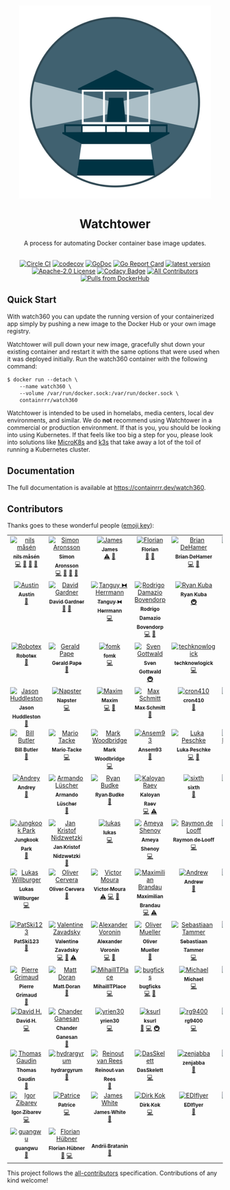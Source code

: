<div align="center">
  <img src="./logo.png" width="450" />
  
  # Watchtower
  
  A process for automating Docker container base image updates.
  <br/><br/>
  
  [![Circle CI](https://circleci.com/gh/containrrr/watch360.svg?style=shield)](https://circleci.com/gh/containrrr/watch360)
  [![codecov](https://codecov.io/gh/containrrr/watch360/branch/main/graph/badge.svg)](https://codecov.io/gh/containrrr/watch360)
  [![GoDoc](https://godoc.org/github.com/devops-golang/watch360?status.svg)](https://godoc.org/github.com/devops-golang/watch360)
  [![Go Report Card](https://goreportcard.com/badge/github.com/devops-golang/watch360)](https://goreportcard.com/report/github.com/devops-golang/watch360)
  [![latest version](https://img.shields.io/github/tag/containrrr/watch360.svg)](https://github.com/devops-golang/watch360/releases)
  [![Apache-2.0 License](https://img.shields.io/github/license/containrrr/watch360.svg)](https://www.apache.org/licenses/LICENSE-2.0)
  [![Codacy Badge](https://app.codacy.com/project/badge/Grade/1c48cfb7646d4009aa8c6f71287670b8)](https://www.codacy.com/gh/containrrr/watch360/dashboard?utm_source=github.com&amp;utm_medium=referral&amp;utm_content=containrrr/watch360&amp;utm_campaign=Badge_Grade)
  [![All Contributors](https://img.shields.io/github/all-contributors/containrrr/watch360)](#contributors)
  [![Pulls from DockerHub](https://img.shields.io/docker/pulls/containrrr/watch360.svg)](https://hub.docker.com/r/containrrr/watch360)

</div>

## Quick Start

With watch360 you can update the running version of your containerized app simply by pushing a new image to the Docker Hub or your own image registry. 

Watchtower will pull down your new image, gracefully shut down your existing container and restart it with the same options that were used when it was deployed initially. Run the watch360 container with the following command:

```
$ docker run --detach \
    --name watch360 \
    --volume /var/run/docker.sock:/var/run/docker.sock \
    containrrr/watch360
```

Watchtower is intended to be used in homelabs, media centers, local dev environments, and similar. We do **not** recommend using Watchtower in a commercial or production environment. If that is you, you should be looking into using Kubernetes. If that feels like too big a step for you, please look into solutions like [MicroK8s](https://microk8s.io/) and [k3s](https://k3s.io/) that take away a lot of the toil of running a Kubernetes cluster. 

## Documentation
The full documentation is available at https://containrrr.dev/watch360.

## Contributors

Thanks goes to these wonderful people ([emoji key](https://allcontributors.org/docs/en/emoji-key)):

<!-- ALL-CONTRIBUTORS-LIST:START - Do not remove or modify this section -->
<!-- prettier-ignore-start -->
<!-- markdownlint-disable -->
<table>
  <tbody>
    <tr>
      <td align="center" valign="top" width="14.28%"><a href="https://piksel.se"><img src="https://avatars2.githubusercontent.com/u/807383?v=4?s=100" width="100px;" alt="nils måsén"/><br /><sub><b>nils måsén</b></sub></a><br /><a href="https://github.com/devops-golang/watch360/commits?author=piksel" title="Code">💻</a> <a href="https://github.com/devops-golang/watch360/commits?author=piksel" title="Documentation">📖</a> <a href="#maintenance-piksel" title="Maintenance">🚧</a> <a href="https://github.com/devops-golang/watch360/pulls?q=is%3Apr+reviewed-by%3Apiksel" title="Reviewed Pull Requests">👀</a></td>
      <td align="center" valign="top" width="14.28%"><a href="http://simme.dev"><img src="https://avatars0.githubusercontent.com/u/1596025?v=4?s=100" width="100px;" alt="Simon Aronsson"/><br /><sub><b>Simon Aronsson</b></sub></a><br /><a href="https://github.com/devops-golang/watch360/commits?author=simskij" title="Code">💻</a> <a href="https://github.com/devops-golang/watch360/commits?author=simskij" title="Documentation">📖</a> <a href="#maintenance-simskij" title="Maintenance">🚧</a> <a href="https://github.com/devops-golang/watch360/pulls?q=is%3Apr+reviewed-by%3Asimskij" title="Reviewed Pull Requests">👀</a></td>
      <td align="center" valign="top" width="14.28%"><a href="http://codelica.com"><img src="https://avatars3.githubusercontent.com/u/386101?v=4?s=100" width="100px;" alt="James"/><br /><sub><b>James</b></sub></a><br /><a href="https://github.com/devops-golang/watch360/commits?author=Codelica" title="Tests">⚠️</a> <a href="#ideas-Codelica" title="Ideas, Planning, & Feedback">🤔</a></td>
      <td align="center" valign="top" width="14.28%"><a href="https://kopfkrieg.org"><img src="https://avatars2.githubusercontent.com/u/5047813?v=4?s=100" width="100px;" alt="Florian"/><br /><sub><b>Florian</b></sub></a><br /><a href="https://github.com/devops-golang/watch360/pulls?q=is%3Apr+reviewed-by%3AKopfKrieg" title="Reviewed Pull Requests">👀</a> <a href="https://github.com/devops-golang/watch360/commits?author=KopfKrieg" title="Documentation">📖</a></td>
      <td align="center" valign="top" width="14.28%"><a href="https://github.com/bdehamer"><img src="https://avatars1.githubusercontent.com/u/398027?v=4?s=100" width="100px;" alt="Brian DeHamer"/><br /><sub><b>Brian DeHamer</b></sub></a><br /><a href="https://github.com/devops-golang/watch360/commits?author=bdehamer" title="Code">💻</a> <a href="#maintenance-bdehamer" title="Maintenance">🚧</a></td>
      <td align="center" valign="top" width="14.28%"><a href="https://github.com/rosscado"><img src="https://avatars1.githubusercontent.com/u/16578183?v=4?s=100" width="100px;" alt="Ross Cadogan"/><br /><sub><b>Ross Cadogan</b></sub></a><br /><a href="https://github.com/devops-golang/watch360/commits?author=rosscado" title="Code">💻</a></td>
      <td align="center" valign="top" width="14.28%"><a href="https://github.com/stffabi"><img src="https://avatars0.githubusercontent.com/u/9464631?v=4?s=100" width="100px;" alt="stffabi"/><br /><sub><b>stffabi</b></sub></a><br /><a href="https://github.com/devops-golang/watch360/commits?author=stffabi" title="Code">💻</a> <a href="#maintenance-stffabi" title="Maintenance">🚧</a></td>
    </tr>
    <tr>
      <td align="center" valign="top" width="14.28%"><a href="https://github.com/ATCUSA"><img src="https://avatars3.githubusercontent.com/u/3581228?v=4?s=100" width="100px;" alt="Austin"/><br /><sub><b>Austin</b></sub></a><br /><a href="https://github.com/devops-golang/watch360/commits?author=ATCUSA" title="Documentation">📖</a></td>
      <td align="center" valign="top" width="14.28%"><a href="https://labs.ctl.io"><img src="https://avatars2.githubusercontent.com/u/6181487?v=4?s=100" width="100px;" alt="David Gardner"/><br /><sub><b>David Gardner</b></sub></a><br /><a href="https://github.com/devops-golang/watch360/pulls?q=is%3Apr+reviewed-by%3Adavidgardner11" title="Reviewed Pull Requests">👀</a> <a href="https://github.com/devops-golang/watch360/commits?author=davidgardner11" title="Documentation">📖</a></td>
      <td align="center" valign="top" width="14.28%"><a href="https://github.com/dolanor"><img src="https://avatars3.githubusercontent.com/u/928722?v=4?s=100" width="100px;" alt="Tanguy ⧓ Herrmann"/><br /><sub><b>Tanguy ⧓ Herrmann</b></sub></a><br /><a href="https://github.com/devops-golang/watch360/commits?author=dolanor" title="Code">💻</a></td>
      <td align="center" valign="top" width="14.28%"><a href="https://github.com/rdamazio"><img src="https://avatars3.githubusercontent.com/u/997641?v=4?s=100" width="100px;" alt="Rodrigo Damazio Bovendorp"/><br /><sub><b>Rodrigo Damazio Bovendorp</b></sub></a><br /><a href="https://github.com/devops-golang/watch360/commits?author=rdamazio" title="Code">💻</a> <a href="https://github.com/devops-golang/watch360/commits?author=rdamazio" title="Documentation">📖</a></td>
      <td align="center" valign="top" width="14.28%"><a href="https://www.taisun.io/"><img src="https://avatars3.githubusercontent.com/u/1852688?v=4?s=100" width="100px;" alt="Ryan Kuba"/><br /><sub><b>Ryan Kuba</b></sub></a><br /><a href="#infra-thelamer" title="Infrastructure (Hosting, Build-Tools, etc)">🚇</a></td>
      <td align="center" valign="top" width="14.28%"><a href="https://github.com/cnrmck"><img src="https://avatars2.githubusercontent.com/u/22061955?v=4?s=100" width="100px;" alt="cnrmck"/><br /><sub><b>cnrmck</b></sub></a><br /><a href="https://github.com/devops-golang/watch360/commits?author=cnrmck" title="Documentation">📖</a></td>
      <td align="center" valign="top" width="14.28%"><a href="http://harrywalter.co.uk"><img src="https://avatars3.githubusercontent.com/u/338588?v=4?s=100" width="100px;" alt="Harry Walter"/><br /><sub><b>Harry Walter</b></sub></a><br /><a href="https://github.com/devops-golang/watch360/commits?author=haswalt" title="Code">💻</a></td>
    </tr>
    <tr>
      <td align="center" valign="top" width="14.28%"><a href="http://projectsperanza.com"><img src="https://avatars3.githubusercontent.com/u/74515?v=4?s=100" width="100px;" alt="Robotex"/><br /><sub><b>Robotex</b></sub></a><br /><a href="https://github.com/devops-golang/watch360/commits?author=Robotex" title="Documentation">📖</a></td>
      <td align="center" valign="top" width="14.28%"><a href="http://geraldpape.io"><img src="https://avatars0.githubusercontent.com/u/1494211?v=4?s=100" width="100px;" alt="Gerald Pape"/><br /><sub><b>Gerald Pape</b></sub></a><br /><a href="https://github.com/devops-golang/watch360/commits?author=ubergesundheit" title="Documentation">📖</a></td>
      <td align="center" valign="top" width="14.28%"><a href="https://github.com/fomk"><img src="https://avatars0.githubusercontent.com/u/17636183?v=4?s=100" width="100px;" alt="fomk"/><br /><sub><b>fomk</b></sub></a><br /><a href="https://github.com/devops-golang/watch360/commits?author=fomk" title="Code">💻</a></td>
      <td align="center" valign="top" width="14.28%"><a href="https://github.com/svengo"><img src="https://avatars3.githubusercontent.com/u/2502366?v=4?s=100" width="100px;" alt="Sven Gottwald"/><br /><sub><b>Sven Gottwald</b></sub></a><br /><a href="#infra-svengo" title="Infrastructure (Hosting, Build-Tools, etc)">🚇</a></td>
      <td align="center" valign="top" width="14.28%"><a href="https://liberapay.com/techknowlogick/"><img src="https://avatars1.githubusercontent.com/u/164197?v=4?s=100" width="100px;" alt="techknowlogick"/><br /><sub><b>techknowlogick</b></sub></a><br /><a href="https://github.com/devops-golang/watch360/commits?author=techknowlogick" title="Code">💻</a></td>
      <td align="center" valign="top" width="14.28%"><a href="http://log.c5t.org/about/"><img src="https://avatars1.githubusercontent.com/u/1449568?v=4?s=100" width="100px;" alt="waja"/><br /><sub><b>waja</b></sub></a><br /><a href="https://github.com/devops-golang/watch360/commits?author=waja" title="Documentation">📖</a></td>
      <td align="center" valign="top" width="14.28%"><a href="http://scottalbertson.com"><img src="https://avatars2.githubusercontent.com/u/154463?v=4?s=100" width="100px;" alt="Scott Albertson"/><br /><sub><b>Scott Albertson</b></sub></a><br /><a href="https://github.com/devops-golang/watch360/commits?author=salbertson" title="Documentation">📖</a></td>
    </tr>
    <tr>
      <td align="center" valign="top" width="14.28%"><a href="https://github.com/huddlesj"><img src="https://avatars1.githubusercontent.com/u/11966535?v=4?s=100" width="100px;" alt="Jason Huddleston"/><br /><sub><b>Jason Huddleston</b></sub></a><br /><a href="https://github.com/devops-golang/watch360/commits?author=huddlesj" title="Documentation">📖</a></td>
      <td align="center" valign="top" width="14.28%"><a href="https://npstr.space/"><img src="https://avatars3.githubusercontent.com/u/6048348?v=4?s=100" width="100px;" alt="Napster"/><br /><sub><b>Napster</b></sub></a><br /><a href="https://github.com/devops-golang/watch360/commits?author=napstr" title="Code">💻</a></td>
      <td align="center" valign="top" width="14.28%"><a href="https://github.com/darknode"><img src="https://avatars1.githubusercontent.com/u/809429?v=4?s=100" width="100px;" alt="Maxim"/><br /><sub><b>Maxim</b></sub></a><br /><a href="https://github.com/devops-golang/watch360/commits?author=darknode" title="Code">💻</a> <a href="https://github.com/devops-golang/watch360/commits?author=darknode" title="Documentation">📖</a></td>
      <td align="center" valign="top" width="14.28%"><a href="https://schmitt.cat"><img src="https://avatars0.githubusercontent.com/u/17984549?v=4?s=100" width="100px;" alt="Max Schmitt"/><br /><sub><b>Max Schmitt</b></sub></a><br /><a href="https://github.com/devops-golang/watch360/commits?author=mxschmitt" title="Documentation">📖</a></td>
      <td align="center" valign="top" width="14.28%"><a href="https://github.com/cron410"><img src="https://avatars1.githubusercontent.com/u/3082899?v=4?s=100" width="100px;" alt="cron410"/><br /><sub><b>cron410</b></sub></a><br /><a href="https://github.com/devops-golang/watch360/commits?author=cron410" title="Documentation">📖</a></td>
      <td align="center" valign="top" width="14.28%"><a href="https://github.com/Cardoso222"><img src="https://avatars3.githubusercontent.com/u/7026517?v=4?s=100" width="100px;" alt="Paulo Henrique"/><br /><sub><b>Paulo Henrique</b></sub></a><br /><a href="https://github.com/devops-golang/watch360/commits?author=Cardoso222" title="Documentation">📖</a></td>
      <td align="center" valign="top" width="14.28%"><a href="https://coded.io"><img src="https://avatars0.githubusercontent.com/u/107097?v=4?s=100" width="100px;" alt="Kaleb Elwert"/><br /><sub><b>Kaleb Elwert</b></sub></a><br /><a href="https://github.com/devops-golang/watch360/commits?author=belak" title="Documentation">📖</a></td>
    </tr>
    <tr>
      <td align="center" valign="top" width="14.28%"><a href="https://github.com/wmbutler"><img src="https://avatars1.githubusercontent.com/u/1254810?v=4?s=100" width="100px;" alt="Bill Butler"/><br /><sub><b>Bill Butler</b></sub></a><br /><a href="https://github.com/devops-golang/watch360/commits?author=wmbutler" title="Documentation">📖</a></td>
      <td align="center" valign="top" width="14.28%"><a href="https://www.mariotacke.io"><img src="https://avatars2.githubusercontent.com/u/4942019?v=4?s=100" width="100px;" alt="Mario Tacke"/><br /><sub><b>Mario Tacke</b></sub></a><br /><a href="https://github.com/devops-golang/watch360/commits?author=mariotacke" title="Code">💻</a></td>
      <td align="center" valign="top" width="14.28%"><a href="https://markwoodbridge.com"><img src="https://avatars2.githubusercontent.com/u/1101318?v=4?s=100" width="100px;" alt="Mark Woodbridge"/><br /><sub><b>Mark Woodbridge</b></sub></a><br /><a href="https://github.com/devops-golang/watch360/commits?author=mrw34" title="Code">💻</a></td>
      <td align="center" valign="top" width="14.28%"><a href="https://github.com/Ansem93"><img src="https://avatars3.githubusercontent.com/u/6626218?v=4?s=100" width="100px;" alt="Ansem93"/><br /><sub><b>Ansem93</b></sub></a><br /><a href="https://github.com/devops-golang/watch360/commits?author=Ansem93" title="Documentation">📖</a></td>
      <td align="center" valign="top" width="14.28%"><a href="https://github.com/lukapeschke"><img src="https://avatars1.githubusercontent.com/u/17085536?v=4?s=100" width="100px;" alt="Luka Peschke"/><br /><sub><b>Luka Peschke</b></sub></a><br /><a href="https://github.com/devops-golang/watch360/commits?author=lukapeschke" title="Code">💻</a> <a href="https://github.com/devops-golang/watch360/commits?author=lukapeschke" title="Documentation">📖</a></td>
      <td align="center" valign="top" width="14.28%"><a href="https://github.com/zoispag"><img src="https://avatars0.githubusercontent.com/u/21138205?v=4?s=100" width="100px;" alt="Zois Pagoulatos"/><br /><sub><b>Zois Pagoulatos</b></sub></a><br /><a href="https://github.com/devops-golang/watch360/commits?author=zoispag" title="Code">💻</a> <a href="https://github.com/devops-golang/watch360/pulls?q=is%3Apr+reviewed-by%3Azoispag" title="Reviewed Pull Requests">👀</a> <a href="#maintenance-zoispag" title="Maintenance">🚧</a></td>
      <td align="center" valign="top" width="14.28%"><a href="https://alexandre.menif.name"><img src="https://avatars0.githubusercontent.com/u/16152103?v=4?s=100" width="100px;" alt="Alexandre Menif"/><br /><sub><b>Alexandre Menif</b></sub></a><br /><a href="https://github.com/devops-golang/watch360/commits?author=alexandremenif" title="Code">💻</a></td>
    </tr>
    <tr>
      <td align="center" valign="top" width="14.28%"><a href="https://github.com/chugunov"><img src="https://avatars1.githubusercontent.com/u/4140479?v=4?s=100" width="100px;" alt="Andrey"/><br /><sub><b>Andrey</b></sub></a><br /><a href="https://github.com/devops-golang/watch360/commits?author=chugunov" title="Documentation">📖</a></td>
      <td align="center" valign="top" width="14.28%"><a href="https://noplanman.ch"><img src="https://avatars3.githubusercontent.com/u/9423417?v=4?s=100" width="100px;" alt="Armando Lüscher"/><br /><sub><b>Armando Lüscher</b></sub></a><br /><a href="https://github.com/devops-golang/watch360/commits?author=noplanman" title="Documentation">📖</a></td>
      <td align="center" valign="top" width="14.28%"><a href="https://github.com/rjbudke"><img src="https://avatars2.githubusercontent.com/u/273485?v=4?s=100" width="100px;" alt="Ryan Budke"/><br /><sub><b>Ryan Budke</b></sub></a><br /><a href="https://github.com/devops-golang/watch360/commits?author=rjbudke" title="Documentation">📖</a></td>
      <td align="center" valign="top" width="14.28%"><a href="http://kaloyan.raev.name"><img src="https://avatars2.githubusercontent.com/u/468091?v=4?s=100" width="100px;" alt="Kaloyan Raev"/><br /><sub><b>Kaloyan Raev</b></sub></a><br /><a href="https://github.com/devops-golang/watch360/commits?author=kaloyan-raev" title="Code">💻</a> <a href="https://github.com/devops-golang/watch360/commits?author=kaloyan-raev" title="Tests">⚠️</a></td>
      <td align="center" valign="top" width="14.28%"><a href="https://github.com/sixth"><img src="https://avatars3.githubusercontent.com/u/11591445?v=4?s=100" width="100px;" alt="sixth"/><br /><sub><b>sixth</b></sub></a><br /><a href="https://github.com/devops-golang/watch360/commits?author=sixth" title="Documentation">📖</a></td>
      <td align="center" valign="top" width="14.28%"><a href="https://foosel.net"><img src="https://avatars0.githubusercontent.com/u/83657?v=4?s=100" width="100px;" alt="Gina Häußge"/><br /><sub><b>Gina Häußge</b></sub></a><br /><a href="https://github.com/devops-golang/watch360/commits?author=foosel" title="Code">💻</a></td>
      <td align="center" valign="top" width="14.28%"><a href="https://github.com/8ear"><img src="https://avatars0.githubusercontent.com/u/10329648?v=4?s=100" width="100px;" alt="Max H."/><br /><sub><b>Max H.</b></sub></a><br /><a href="https://github.com/devops-golang/watch360/commits?author=8ear" title="Code">💻</a></td>
    </tr>
    <tr>
      <td align="center" valign="top" width="14.28%"><a href="https://pjknkda.github.io"><img src="https://avatars0.githubusercontent.com/u/4986524?v=4?s=100" width="100px;" alt="Jungkook Park"/><br /><sub><b>Jungkook Park</b></sub></a><br /><a href="https://github.com/devops-golang/watch360/commits?author=pjknkda" title="Documentation">📖</a></td>
      <td align="center" valign="top" width="14.28%"><a href="https://achfrag.net"><img src="https://avatars1.githubusercontent.com/u/5753622?v=4?s=100" width="100px;" alt="Jan Kristof Nidzwetzki"/><br /><sub><b>Jan Kristof Nidzwetzki</b></sub></a><br /><a href="https://github.com/devops-golang/watch360/commits?author=jnidzwetzki" title="Documentation">📖</a></td>
      <td align="center" valign="top" width="14.28%"><a href="https://www.lukaselsner.de"><img src="https://avatars0.githubusercontent.com/u/1413542?v=4?s=100" width="100px;" alt="lukas"/><br /><sub><b>lukas</b></sub></a><br /><a href="https://github.com/devops-golang/watch360/commits?author=mindrunner" title="Code">💻</a></td>
      <td align="center" valign="top" width="14.28%"><a href="https://codingcoffee.dev"><img src="https://avatars3.githubusercontent.com/u/13611153?v=4?s=100" width="100px;" alt="Ameya Shenoy"/><br /><sub><b>Ameya Shenoy</b></sub></a><br /><a href="https://github.com/devops-golang/watch360/commits?author=codingCoffee" title="Code">💻</a></td>
      <td align="center" valign="top" width="14.28%"><a href="https://github.com/raymondelooff"><img src="https://avatars0.githubusercontent.com/u/9716806?v=4?s=100" width="100px;" alt="Raymon de Looff"/><br /><sub><b>Raymon de Looff</b></sub></a><br /><a href="https://github.com/devops-golang/watch360/commits?author=raymondelooff" title="Code">💻</a></td>
      <td align="center" valign="top" width="14.28%"><a href="http://codemonkeylabs.com"><img src="https://avatars2.githubusercontent.com/u/704034?v=4?s=100" width="100px;" alt="John Clayton"/><br /><sub><b>John Clayton</b></sub></a><br /><a href="https://github.com/devops-golang/watch360/commits?author=jsclayton" title="Code">💻</a></td>
      <td align="center" valign="top" width="14.28%"><a href="https://github.com/Germs2004"><img src="https://avatars2.githubusercontent.com/u/5519340?v=4?s=100" width="100px;" alt="Germs2004"/><br /><sub><b>Germs2004</b></sub></a><br /><a href="https://github.com/devops-golang/watch360/commits?author=Germs2004" title="Documentation">📖</a></td>
    </tr>
    <tr>
      <td align="center" valign="top" width="14.28%"><a href="https://github.com/lukwil"><img src="https://avatars1.githubusercontent.com/u/30203234?v=4?s=100" width="100px;" alt="Lukas Willburger"/><br /><sub><b>Lukas Willburger</b></sub></a><br /><a href="https://github.com/devops-golang/watch360/commits?author=lukwil" title="Code">💻</a></td>
      <td align="center" valign="top" width="14.28%"><a href="https://github.com/auanasgheps"><img src="https://avatars2.githubusercontent.com/u/20586878?v=4?s=100" width="100px;" alt="Oliver Cervera"/><br /><sub><b>Oliver Cervera</b></sub></a><br /><a href="https://github.com/devops-golang/watch360/commits?author=auanasgheps" title="Documentation">📖</a></td>
      <td align="center" valign="top" width="14.28%"><a href="https://github.com/victorcmoura"><img src="https://avatars1.githubusercontent.com/u/26290053?v=4?s=100" width="100px;" alt="Victor Moura"/><br /><sub><b>Victor Moura</b></sub></a><br /><a href="https://github.com/devops-golang/watch360/commits?author=victorcmoura" title="Tests">⚠️</a> <a href="https://github.com/devops-golang/watch360/commits?author=victorcmoura" title="Code">💻</a> <a href="https://github.com/devops-golang/watch360/commits?author=victorcmoura" title="Documentation">📖</a></td>
      <td align="center" valign="top" width="14.28%"><a href="https://github.com/mbrandau"><img src="https://avatars3.githubusercontent.com/u/12972798?v=4?s=100" width="100px;" alt="Maximilian Brandau"/><br /><sub><b>Maximilian Brandau</b></sub></a><br /><a href="https://github.com/devops-golang/watch360/commits?author=mbrandau" title="Code">💻</a> <a href="https://github.com/devops-golang/watch360/commits?author=mbrandau" title="Tests">⚠️</a></td>
      <td align="center" valign="top" width="14.28%"><a href="https://github.com/aneisch"><img src="https://avatars1.githubusercontent.com/u/6991461?v=4?s=100" width="100px;" alt="Andrew"/><br /><sub><b>Andrew</b></sub></a><br /><a href="https://github.com/devops-golang/watch360/commits?author=aneisch" title="Documentation">📖</a></td>
      <td align="center" valign="top" width="14.28%"><a href="https://github.com/sixcorners"><img src="https://avatars0.githubusercontent.com/u/585501?v=4?s=100" width="100px;" alt="sixcorners"/><br /><sub><b>sixcorners</b></sub></a><br /><a href="https://github.com/devops-golang/watch360/commits?author=sixcorners" title="Documentation">📖</a></td>
      <td align="center" valign="top" width="14.28%"><a href="https://arnested.dk"><img src="https://avatars2.githubusercontent.com/u/190005?v=4?s=100" width="100px;" alt="Arne Jørgensen"/><br /><sub><b>Arne Jørgensen</b></sub></a><br /><a href="https://github.com/devops-golang/watch360/commits?author=arnested" title="Tests">⚠️</a> <a href="https://github.com/devops-golang/watch360/pulls?q=is%3Apr+reviewed-by%3Aarnested" title="Reviewed Pull Requests">👀</a></td>
    </tr>
    <tr>
      <td align="center" valign="top" width="14.28%"><a href="https://github.com/patski123"><img src="https://avatars1.githubusercontent.com/u/19295295?v=4?s=100" width="100px;" alt="PatSki123"/><br /><sub><b>PatSki123</b></sub></a><br /><a href="https://github.com/devops-golang/watch360/commits?author=patski123" title="Documentation">📖</a></td>
      <td align="center" valign="top" width="14.28%"><a href="https://rubyroidlabs.com/"><img src="https://avatars2.githubusercontent.com/u/624999?v=4?s=100" width="100px;" alt="Valentine Zavadsky"/><br /><sub><b>Valentine Zavadsky</b></sub></a><br /><a href="https://github.com/devops-golang/watch360/commits?author=Saicheg" title="Code">💻</a> <a href="https://github.com/devops-golang/watch360/commits?author=Saicheg" title="Documentation">📖</a> <a href="https://github.com/devops-golang/watch360/commits?author=Saicheg" title="Tests">⚠️</a></td>
      <td align="center" valign="top" width="14.28%"><a href="https://github.com/bopoh24"><img src="https://avatars2.githubusercontent.com/u/4086631?v=4?s=100" width="100px;" alt="Alexander Voronin"/><br /><sub><b>Alexander Voronin</b></sub></a><br /><a href="https://github.com/devops-golang/watch360/commits?author=bopoh24" title="Code">💻</a> <a href="https://github.com/devops-golang/watch360/issues?q=author%3Abopoh24" title="Bug reports">🐛</a></td>
      <td align="center" valign="top" width="14.28%"><a href="http://www.teqneers.de"><img src="https://avatars0.githubusercontent.com/u/788989?v=4?s=100" width="100px;" alt="Oliver Mueller"/><br /><sub><b>Oliver Mueller</b></sub></a><br /><a href="https://github.com/devops-golang/watch360/commits?author=ogmueller" title="Documentation">📖</a></td>
      <td align="center" valign="top" width="14.28%"><a href="https://github.com/tammert"><img src="https://avatars0.githubusercontent.com/u/8885250?v=4?s=100" width="100px;" alt="Sebastiaan Tammer"/><br /><sub><b>Sebastiaan Tammer</b></sub></a><br /><a href="https://github.com/devops-golang/watch360/commits?author=tammert" title="Code">💻</a></td>
      <td align="center" valign="top" width="14.28%"><a href="https://github.com/Miosame"><img src="https://avatars1.githubusercontent.com/u/8201077?v=4?s=100" width="100px;" alt="miosame"/><br /><sub><b>miosame</b></sub></a><br /><a href="https://github.com/devops-golang/watch360/commits?author=miosame" title="Documentation">📖</a></td>
      <td align="center" valign="top" width="14.28%"><a href="https://mtz.gr"><img src="https://avatars3.githubusercontent.com/u/590246?v=4?s=100" width="100px;" alt="Andrew Metzger"/><br /><sub><b>Andrew Metzger</b></sub></a><br /><a href="https://github.com/devops-golang/watch360/issues?q=author%3Aandrewjmetzger" title="Bug reports">🐛</a> <a href="#example-andrewjmetzger" title="Examples">💡</a></td>
    </tr>
    <tr>
      <td align="center" valign="top" width="14.28%"><a href="https://github.com/pgrimaud"><img src="https://avatars1.githubusercontent.com/u/1866496?v=4?s=100" width="100px;" alt="Pierre Grimaud"/><br /><sub><b>Pierre Grimaud</b></sub></a><br /><a href="https://github.com/devops-golang/watch360/commits?author=pgrimaud" title="Documentation">📖</a></td>
      <td align="center" valign="top" width="14.28%"><a href="https://github.com/mattdoran"><img src="https://avatars0.githubusercontent.com/u/577779?v=4?s=100" width="100px;" alt="Matt Doran"/><br /><sub><b>Matt Doran</b></sub></a><br /><a href="https://github.com/devops-golang/watch360/commits?author=mattdoran" title="Documentation">📖</a></td>
      <td align="center" valign="top" width="14.28%"><a href="https://github.com/MihailITPlace"><img src="https://avatars2.githubusercontent.com/u/28401551?v=4?s=100" width="100px;" alt="MihailITPlace"/><br /><sub><b>MihailITPlace</b></sub></a><br /><a href="https://github.com/devops-golang/watch360/commits?author=MihailITPlace" title="Code">💻</a></td>
      <td align="center" valign="top" width="14.28%"><a href="https://github.com/bugficks"><img src="https://avatars1.githubusercontent.com/u/2992895?v=4?s=100" width="100px;" alt="bugficks"/><br /><sub><b>bugficks</b></sub></a><br /><a href="https://github.com/devops-golang/watch360/commits?author=bugficks" title="Code">💻</a> <a href="https://github.com/devops-golang/watch360/commits?author=bugficks" title="Documentation">📖</a></td>
      <td align="center" valign="top" width="14.28%"><a href="https://github.com/MichaelSp"><img src="https://avatars0.githubusercontent.com/u/448282?v=4?s=100" width="100px;" alt="Michael"/><br /><sub><b>Michael</b></sub></a><br /><a href="https://github.com/devops-golang/watch360/commits?author=MichaelSp" title="Code">💻</a></td>
      <td align="center" valign="top" width="14.28%"><a href="https://github.com/jokay"><img src="https://avatars0.githubusercontent.com/u/18613935?v=4?s=100" width="100px;" alt="D. Domig"/><br /><sub><b>D. Domig</b></sub></a><br /><a href="https://github.com/devops-golang/watch360/commits?author=jokay" title="Documentation">📖</a></td>
      <td align="center" valign="top" width="14.28%"><a href="https://maxwells-daemon.io"><img src="https://avatars1.githubusercontent.com/u/260084?v=4?s=100" width="100px;" alt="Ben Osheroff"/><br /><sub><b>Ben Osheroff</b></sub></a><br /><a href="https://github.com/devops-golang/watch360/commits?author=osheroff" title="Code">💻</a></td>
    </tr>
    <tr>
      <td align="center" valign="top" width="14.28%"><a href="https://github.com/dhet"><img src="https://avatars3.githubusercontent.com/u/2668621?v=4?s=100" width="100px;" alt="David H."/><br /><sub><b>David H.</b></sub></a><br /><a href="https://github.com/devops-golang/watch360/commits?author=dhet" title="Code">💻</a></td>
      <td align="center" valign="top" width="14.28%"><a href="http://www.gridgeo.com"><img src="https://avatars1.githubusercontent.com/u/671887?v=4?s=100" width="100px;" alt="Chander Ganesan"/><br /><sub><b>Chander Ganesan</b></sub></a><br /><a href="https://github.com/devops-golang/watch360/commits?author=chander" title="Documentation">📖</a></td>
      <td align="center" valign="top" width="14.28%"><a href="https://github.com/yrien30"><img src="https://avatars1.githubusercontent.com/u/26816162?v=4?s=100" width="100px;" alt="yrien30"/><br /><sub><b>yrien30</b></sub></a><br /><a href="https://github.com/devops-golang/watch360/commits?author=yrien30" title="Code">💻</a></td>
      <td align="center" valign="top" width="14.28%"><a href="https://github.com/ksurl"><img src="https://avatars1.githubusercontent.com/u/1371562?v=4?s=100" width="100px;" alt="ksurl"/><br /><sub><b>ksurl</b></sub></a><br /><a href="https://github.com/devops-golang/watch360/commits?author=ksurl" title="Documentation">📖</a> <a href="https://github.com/devops-golang/watch360/commits?author=ksurl" title="Code">💻</a> <a href="#infra-ksurl" title="Infrastructure (Hosting, Build-Tools, etc)">🚇</a></td>
      <td align="center" valign="top" width="14.28%"><a href="https://github.com/rg9400"><img src="https://avatars2.githubusercontent.com/u/39887349?v=4?s=100" width="100px;" alt="rg9400"/><br /><sub><b>rg9400</b></sub></a><br /><a href="https://github.com/devops-golang/watch360/commits?author=rg9400" title="Code">💻</a></td>
      <td align="center" valign="top" width="14.28%"><a href="https://github.com/tkalus"><img src="https://avatars2.githubusercontent.com/u/287181?v=4?s=100" width="100px;" alt="Turtle Kalus"/><br /><sub><b>Turtle Kalus</b></sub></a><br /><a href="https://github.com/devops-golang/watch360/commits?author=tkalus" title="Code">💻</a></td>
      <td align="center" valign="top" width="14.28%"><a href="https://github.com/SrihariThalla"><img src="https://avatars1.githubusercontent.com/u/7479937?v=4?s=100" width="100px;" alt="Srihari Thalla"/><br /><sub><b>Srihari Thalla</b></sub></a><br /><a href="https://github.com/devops-golang/watch360/commits?author=SrihariThalla" title="Documentation">📖</a></td>
    </tr>
    <tr>
      <td align="center" valign="top" width="14.28%"><a href="https://nymous.io"><img src="https://avatars1.githubusercontent.com/u/4216559?v=4?s=100" width="100px;" alt="Thomas Gaudin"/><br /><sub><b>Thomas Gaudin</b></sub></a><br /><a href="https://github.com/devops-golang/watch360/commits?author=nymous" title="Documentation">📖</a></td>
      <td align="center" valign="top" width="14.28%"><a href="https://indigo.re/"><img src="https://avatars.githubusercontent.com/u/2804645?v=4?s=100" width="100px;" alt="hydrargyrum"/><br /><sub><b>hydrargyrum</b></sub></a><br /><a href="https://github.com/devops-golang/watch360/commits?author=hydrargyrum" title="Documentation">📖</a></td>
      <td align="center" valign="top" width="14.28%"><a href="https://reinout.vanrees.org"><img src="https://avatars.githubusercontent.com/u/121433?v=4?s=100" width="100px;" alt="Reinout van Rees"/><br /><sub><b>Reinout van Rees</b></sub></a><br /><a href="https://github.com/devops-golang/watch360/commits?author=reinout" title="Documentation">📖</a></td>
      <td align="center" valign="top" width="14.28%"><a href="https://github.com/DasSkelett"><img src="https://avatars.githubusercontent.com/u/28812678?v=4?s=100" width="100px;" alt="DasSkelett"/><br /><sub><b>DasSkelett</b></sub></a><br /><a href="https://github.com/devops-golang/watch360/commits?author=DasSkelett" title="Code">💻</a></td>
      <td align="center" valign="top" width="14.28%"><a href="https://github.com/zenjabba"><img src="https://avatars.githubusercontent.com/u/679864?v=4?s=100" width="100px;" alt="zenjabba"/><br /><sub><b>zenjabba</b></sub></a><br /><a href="https://github.com/devops-golang/watch360/commits?author=zenjabba" title="Documentation">📖</a></td>
      <td align="center" valign="top" width="14.28%"><a href="https://quan.io"><img src="https://avatars.githubusercontent.com/u/3526705?v=4?s=100" width="100px;" alt="Dan Quan"/><br /><sub><b>Dan Quan</b></sub></a><br /><a href="https://github.com/devops-golang/watch360/commits?author=djquan" title="Documentation">📖</a></td>
      <td align="center" valign="top" width="14.28%"><a href="https://github.com/modem7"><img src="https://avatars.githubusercontent.com/u/4349962?v=4?s=100" width="100px;" alt="modem7"/><br /><sub><b>modem7</b></sub></a><br /><a href="https://github.com/devops-golang/watch360/commits?author=modem7" title="Documentation">📖</a></td>
    </tr>
    <tr>
      <td align="center" valign="top" width="14.28%"><a href="https://github.com/hypnoglow"><img src="https://avatars.githubusercontent.com/u/4853075?v=4?s=100" width="100px;" alt="Igor Zibarev"/><br /><sub><b>Igor Zibarev</b></sub></a><br /><a href="https://github.com/devops-golang/watch360/commits?author=hypnoglow" title="Code">💻</a></td>
      <td align="center" valign="top" width="14.28%"><a href="https://github.com/patricegautier"><img src="https://avatars.githubusercontent.com/u/38435239?v=4?s=100" width="100px;" alt="Patrice"/><br /><sub><b>Patrice</b></sub></a><br /><a href="https://github.com/devops-golang/watch360/commits?author=patricegautier" title="Code">💻</a></td>
      <td align="center" valign="top" width="14.28%"><a href="http://jamesw.link/me"><img src="https://avatars.githubusercontent.com/u/8067792?v=4?s=100" width="100px;" alt="James White"/><br /><sub><b>James White</b></sub></a><br /><a href="https://github.com/devops-golang/watch360/commits?author=jamesmacwhite" title="Documentation">📖</a></td>
      <td align="center" valign="top" width="14.28%"><a href="https://ko-fi.com/foxite"><img src="https://avatars.githubusercontent.com/u/20421657?v=4?s=100" width="100px;" alt="Dirk Kok"/><br /><sub><b>Dirk Kok</b></sub></a><br /><a href="https://github.com/devops-golang/watch360/commits?author=Foxite" title="Code">💻</a></td>
      <td align="center" valign="top" width="14.28%"><a href="https://github.com/EDIflyer"><img src="https://avatars.githubusercontent.com/u/13610277?v=4?s=100" width="100px;" alt="EDIflyer"/><br /><sub><b>EDIflyer</b></sub></a><br /><a href="https://github.com/devops-golang/watch360/commits?author=EDIflyer" title="Documentation">📖</a></td>
      <td align="center" valign="top" width="14.28%"><a href="https://github.com/jauderho"><img src="https://avatars.githubusercontent.com/u/13562?v=4?s=100" width="100px;" alt="Jauder Ho"/><br /><sub><b>Jauder Ho</b></sub></a><br /><a href="https://github.com/devops-golang/watch360/commits?author=jauderho" title="Code">💻</a></td>
      <td align="center" valign="top" width="14.28%"><a href="https://tamal.vercel.app/"><img src="https://avatars.githubusercontent.com/u/72851613?v=4?s=100" width="100px;" alt="Tamal Das "/><br /><sub><b>Tamal Das </b></sub></a><br /><a href="https://github.com/devops-golang/watch360/commits?author=IAmTamal" title="Documentation">📖</a></td>
    </tr>
    <tr>
      <td align="center" valign="top" width="14.28%"><a href="https://github.com/testwill"><img src="https://avatars.githubusercontent.com/u/8717479?v=4?s=100" width="100px;" alt="guangwu"/><br /><sub><b>guangwu</b></sub></a><br /><a href="https://github.com/devops-golang/watch360/commits?author=testwill" title="Documentation">📖</a></td>
      <td align="center" valign="top" width="14.28%"><a href="http://hub.lol"><img src="https://avatars.githubusercontent.com/u/48992448?v=4?s=100" width="100px;" alt="Florian Hübner"/><br /><sub><b>Florian Hübner</b></sub></a><br /><a href="https://github.com/devops-golang/watch360/commits?author=nothub" title="Documentation">📖</a> <a href="https://github.com/devops-golang/watch360/commits?author=nothub" title="Code">💻</a></td>
      <td align="center"><a href="https://github.com/andriibratanin"><img src="https://avatars.githubusercontent.com/u/20169213?v=4?s=100" width="100px;" alt=""/><br /><sub><b>Andrii Bratanin</b></sub></a><br /><a href="https://github.com/devops-golang/watch360/commits?author=andriibratanin" title="Documentation">📖</a></td>
    </tr>
  </tbody>
</table>

<!-- markdownlint-restore -->
<!-- prettier-ignore-end -->

<!-- ALL-CONTRIBUTORS-LIST:END -->

This project follows the [all-contributors](https://github.com/all-contributors/all-contributors) specification. Contributions of any kind welcome!
